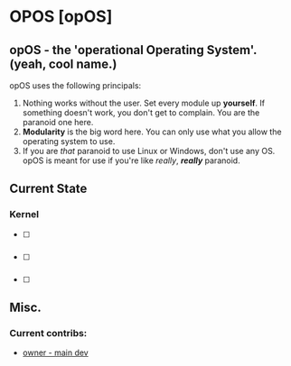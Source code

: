 # OPOS \[opOS\]

## opOS - the 'operational Operating System'. (yeah, cool name.)



opOS uses the following principals:
1. Nothing works without the user. Set every module up **yourself**. If something doesn't work, you don't get to complain. You are the paranoid one here.
2. **Modularity** is the big word here. You can only use what you allow the operating system to use.
3. If you are *that* paranoid to use Linux or Windows, don't use any OS. opOS is meant for use if you're like *really*, ***really*** paranoid.

## Current State

### Kernel
- [ ] 

### 
- [ ] 

### 
- [ ] 




## Misc.

### Current contribs:
- [owner - main dev](https://github.com/lafisad)
